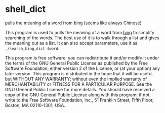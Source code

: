 # shell_dict
pulls the meaning of a word from bing (seems like always Chinese)

This program is used to pulls the meaning of a word from [bing](http://cn.bing.com) to simplify searching of the words. The best use of it is to walk through a list and gives the meaning out as a list. It can also accept parameters, use it as `./search_bing_dict $word`.

This program is free software; you can redistribute it and/or modify it under the terms of the GNU General Public License as published by the Free Software Foundation; either version 2 of the License, or (at your option) any later version.
This program is distributed in the hope that it will be useful, but WITHOUT ANY WARRANTY; without even the implied warranty of MERCHANTABILITY or FITNESS FOR A PARTICULAR PURPOSE. See the GNU General Public License for more details.
You should have received a copy of the GNU General Public License along with this program; if not, write to the Free Software Foundation, Inc., 51 Franklin Street, Fifth Floor, Boston, MA 02110-1301, USA.
